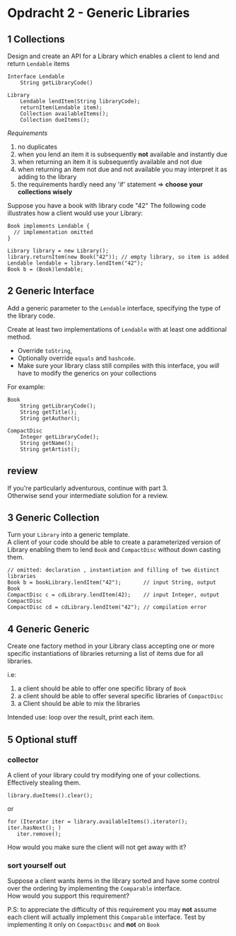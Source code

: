 Opdracht 2 - Generic Libraries
==============================

## 1 Collections
Design and create an API for a Library which enables a client to lend and return `Lendable` items


    Interface Lendable
        String getLibraryCode()

	Library
		Lendable lendItem(String libraryCode);
		returnItem(Lendable item); 
		Collection availableItems();
		Collection dueItems();
 
_Requirements_

1. no duplicates
2. when you lend an item it is subsequently __not__ available and instantly due  
3. when returning an item it is subsequently available and not due  
4. when returning an item not due and not available you may interpret it as adding to the library  
5. the requirements hardly need any 'if' statement => __choose your collections wisely__


Suppose you have a book with library code "42"
The following code illustrates how a client would use your Library:

    Book implements Lendable {
      // implementation omitted 
    }
    
    Library library = new Library();
    library.returnItem(new Book("42")); // empty library, so item is added
    Lendable lendable = library.lendItem("42");
    Book b = (Book)lendable;

## 2 Generic Interface
Add a generic parameter to the `Lendable` interface, specifying the type of the library code.

Create at least two implementations of `Lendable` with at least one additional method.

 * Override `toString`,  
 * Optionally override `equals` and `hashcode`.  
 * Make sure your library class still compiles with this interface, you _will_ have to modify the generics on your collections
 
For example: 

    Book
        String getLibraryCode();
        String getTitle();
        String getAuthor();
	
    CompactDisc
        Integer getLibraryCode();
        String getName();
        String getArtist();


## review
If you're particularly adventurous, continue with part 3.  
Otherwise send your intermediate solution for a review.
 		
## 3 Generic Collection
Turn your `Library` into a generic template.  
A client of your code should be able to create a parameterized version of Library enabling them to lend `Book` and `CompactDisc` without down casting them.

	// omitted: declaration , instantiation and filling of two distinct libraries
    Book b = bookLibrary.lendItem("42");       // input String, output Book
    CompactDisc c = cdLibrary.lendItem(42);    // input Integer, output CompactDisc
    CompactDisc cd = cdLibrary.lendItem("42"); // compilation error


## 4 Generic Generic
Create one factory method in your Library class accepting one or more specific instantiations of libraries returning a list of items due for all libraries.  

i.e:
 
1. a client should be able to offer one specific library of `Book`  
2. a client should be able to offer several specific libraries of `CompactDisc`  
3. a Client should be able to mix the libraries

Intended use: loop over the result, print each item. 

## 5 Optional stuff
### collector
A client of your library could try modifying one of your collections. Effectively stealing them.

    library.dueItems().clear();
    
or    

    for (Iterator iter = library.availableItems().iterator(); iter.hasNext(); )       
       iter.remove();
         
How would you make sure the client will not get away with it?

### sort yourself out
Suppose a client wants items in the library sorted and have some control over the ordering by implementing the `Comparable` interface.   
How would you support this requirement?

P.S: to appreciate the difficulty of this requirement you may __not__ assume each client will actually implement this `Comparable` interface.
Test by implementing it only on `CompactDisc` and __not__ on `Book`

 

